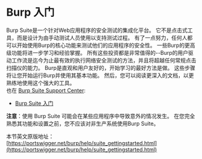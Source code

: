 # Burp 入门

Burp Suite是一个针对Web应用程序的安全测试的集成化平台。 它不是点击式工具，而是设计为由手动测试人员使用以支持测试过程。 有了一点努力，任何人都可以开始使用Burp的核心功能来测试他们的应用程序的安全性。 一些Burp的更高级功能将进一步学习和经验掌握。 所有这些投资都是非常值得的--Burp的用户驱动工作流是迄今为止最有效的执行网络安全测试的方法，并且将超越任何常规点击扫描仪的能力。 Burp是直观和用户友好的，开始学习的最好方法是做。 这些步骤将让您开始运行Burp并使用其基本功能。 然后，您可以阅读更深入的文档，以更熟练地使用这个强大的工具。  
也在 [Burp Suite Support Center](https://support.portswigger.net/):

* [Burp Suite 入门](https://support.portswigger.net/customer/portal/articles/1816883-getting-started-with-burp-suite)

**注意**：使用 Burp Suite 可能会在某些应用程序中导致意外的情况发生。 在您完全熟悉其功能和设置之前，您不应该对非生产系统使用Burp Suite。

本节英文原版地址：  
[https://portswigger.net/burp/help/suite_gettingstarted.html](https://portswigger.net/burp/help/suite_gettingstarted.html)